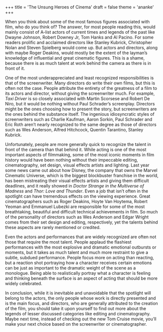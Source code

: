 +++
title = 'The Unsung Heroes of Cinema'
draft = false
theme = 'ananke'
+++



When you think about some of the most famous figures associated with film, who do you think of? The answer, for most people reading this, would mainly consist of A-list actors of current times and legends of the past like Dwayne Johnson, Robert Downey Jr, Tom Hanks and Al Pacino. For some readers prolific and acclaimed directors like Stanley Kubrick, Christopher Nolan and Steven Spielberg would come up. But actors and directors, along with maybe Roger Deakins, would mostly be the extent of the layman’s knowledge of influential and great cinematic figures. This is a shame, because there is as much talent at work behind the camera as there is in front of it. 

One of the most underappreciated and least recognized responsibilities is that of the screenwriter. Many directors do write their own films, but this is often not the case. People attribute the entirety of the greatness of a film to its actors and director, without giving the screenwriter much. For example, *Taxi Driver* is so closely associated with Martin Scorsese and Robert De Niro, but it would be nothing without Paul Schrader’s screenplay. Directors might be the ones choosing how to present the story, but screenwriters are the ones behind the substance itself. The ingenious idiosyncratic styles of screenwriters such as Charlie Kaufman, Aaron Sorkin, Paul Schrader and Eric Roth aren’t nearly recognized to the same degree as those of directors such as Wes Anderson, Alfred Hitchcock, Quentin Tarantino, Stanley Kubrick.

Unfortunately, people are more generally quick to recognize the talent in front of the camera than that behind it. While acting is one of the most important aspects of filmmaking, some of the most iconic moments in film history would have been nothing without their impeccable editing, cinematography, set design, visual effects artists and lighting. Last year some news came out about how Disney, the company that owns the Marvel Cinematic Universe, which is the biggest blockbuster franchise in the world, has been mistreating their visual effects artists and giving them difficult deadlines, and it really showed in *Doctor Strange in the Multiverse of Madness* and *Thor: Love and Thunder*. Even a job that isn’t often in the spotlight can have tremendous effects on the viewing experience. Great cinematographers such as Roger Deakins, Hoyte Van Hoytema, Robert Yeoman and Emmanuel Lubezki are responsible for some of the most breathtaking, beautiful and difficult technical achievements in film. So much of the personality of directors such as Wes Anderson and Edgar Wright comes from their set design and editing, respectively, yet the talents behind these aspects are rarely mentioned or credited.

Even the actors and performances that are widely recognized are often not those that require the most talent. People applaud the flashiest performances with the most explosive and dramatic emotional outbursts or moments, but it takes as much talent and much more restraint to give a subtle, subdued performance. People focus more on acting than reacting, but a reaction shot portraying how a character receives certain emotions can be just as important to the dramatic weight of the scene as a monologue. Being able to realistically portray what a character is feeling and thinking beneath the surface is an aspect of acting that should be more widely celebrated.

In conclusion, while it is inevitable and unavoidable that the spotlight will belong to the actors, the only people whose work is directly presented and is the main focus, and directors, who are generally attributed to the creation of the film, you should take it upon yourself to find out more about the legends of lesser discussed categories like editing and cinematography. Maybe next time, instead of checking out the new Tom Cruise movie, you’ll make your next choice based on the screenwriter or cinematographer.